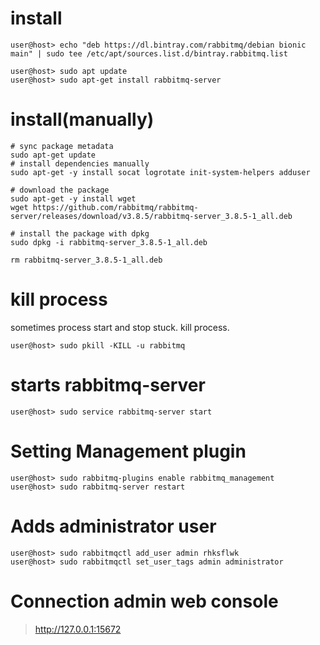 
# install
```
user@host> echo "deb https://dl.bintray.com/rabbitmq/debian bionic main" | sudo tee /etc/apt/sources.list.d/bintray.rabbitmq.list

user@host> sudo apt update
user@host> sudo apt-get install rabbitmq-server
```

# install(manually)
```
# sync package metadata
sudo apt-get update
# install dependencies manually
sudo apt-get -y install socat logrotate init-system-helpers adduser

# download the package
sudo apt-get -y install wget
wget https://github.com/rabbitmq/rabbitmq-server/releases/download/v3.8.5/rabbitmq-server_3.8.5-1_all.deb

# install the package with dpkg
sudo dpkg -i rabbitmq-server_3.8.5-1_all.deb

rm rabbitmq-server_3.8.5-1_all.deb

```

# kill process
sometimes process start and stop stuck. kill process.

```
user@host> sudo pkill -KILL -u rabbitmq
```

# starts rabbitmq-server
``` shell
user@host> sudo service rabbitmq-server start
```

# Setting Management plugin
```
user@host> sudo rabbitmq-plugins enable rabbitmq_management
user@host> sudo rabbitmq-server restart
```

# Adds administrator user
```
user@host> sudo rabbitmqctl add_user admin rhksflwk
user@host> sudo rabbitmqctl set_user_tags admin administrator
```

# Connection admin web console
> http://127.0.0.1:15672


